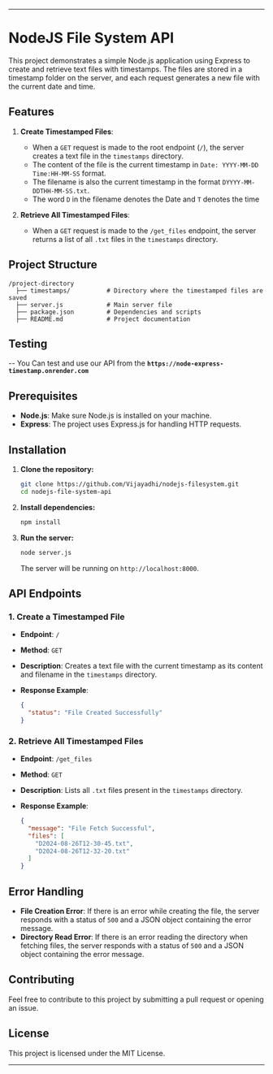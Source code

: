 
---

# NodeJS File System API

This project demonstrates a simple Node.js application using Express to create and retrieve text files with timestamps. The files are stored in a timestamp folder on the server, and each request generates a new file with the current date and time.

## Features

1. **Create Timestamped Files**:  
   - When a `GET` request is made to the root endpoint (`/`), the server creates a text file in the `timestamps` directory.
   - The content of the file is the current timestamp in `Date: YYYY-MM-DD Time:HH-MM-SS` format.
   - The filename is also the current timestamp in the format `DYYYY-MM-DDTHH-MM-SS.txt`.
   - The word `D` in the filename denotes the Date and `T` denotes the time

2. **Retrieve All Timestamped Files**:  
   - When a `GET` request is made to the `/get_files` endpoint, the server returns a list of all `.txt` files in the `timestamps` directory.

## Project Structure

```
/project-directory
  ├── timestamps/          # Directory where the timestamped files are saved
  ├── server.js            # Main server file
  ├── package.json         # Dependencies and scripts
  ├── README.md            # Project documentation
```

## Testing
-- You Can test and use  our API from the **`https://node-express-timestamp.onrender.com`**


## Prerequisites

- **Node.js**: Make sure Node.js is installed on your machine.
- **Express**: The project uses Express.js for handling HTTP requests.

## Installation

1. **Clone the repository:**

   ```bash
   git clone https://github.com/Vijayadhi/nodejs-filesystem.git
   cd nodejs-file-system-api
   ```

2. **Install dependencies:**

   ```bash
   npm install
   ```

3. **Run the server:**

   ```bash
   node server.js
   ```

   The server will be running on `http://localhost:8000`.

## API Endpoints

### 1. Create a Timestamped File

- **Endpoint**: `/`
- **Method**: `GET`
- **Description**: Creates a text file with the current timestamp as its content and filename in the `timestamps` directory.

- **Response Example**:
  ```json
  {
    "status": "File Created Successfully"
  }
  ```

### 2. Retrieve All Timestamped Files

- **Endpoint**: `/get_files`
- **Method**: `GET`
- **Description**: Lists all `.txt` files present in the `timestamps` directory.

- **Response Example**:
  ```json
  {
    "message": "File Fetch Successful",
    "files": [
      "D2024-08-26T12-30-45.txt",
      "D2024-08-26T12-32-20.txt"
    ]
  }
  ```

## Error Handling

- **File Creation Error**: If there is an error while creating the file, the server responds with a status of `500` and a JSON object containing the error message.
- **Directory Read Error**: If there is an error reading the directory when fetching files, the server responds with a status of `500` and a JSON object containing the error message.

## Contributing

Feel free to contribute to this project by submitting a pull request or opening an issue.

## License

This project is licensed under the MIT License.

---

